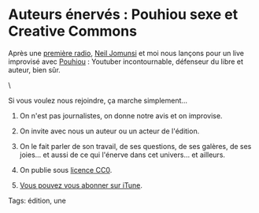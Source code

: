 # Auteurs énervés : Pouhiou sexe et Creative Commons

Après une [première radio](http://blog.tcrouzet.com/2015/02/27/deux-auteurs-enerves-a-la-radio/), [Neil Jomunsi](http://page42.org/) et moi nous lançons pour un live improvisé avec [Pouhiou](http://pouhiou.com/) : Youtuber incontournable, défenseur du libre et auteur, bien sûr.

\

Si vous voulez nous rejoindre, ça marche simplement…

1. On n'est pas journalistes, on donne notre avis et on improvise.

2. On invite avec nous un auteur ou un acteur de l'édition.

3. On le fait parler de son travail, de ses questions, de ses galères, de ses joies... et aussi de ce qui l'énerve dans cet univers… et ailleurs.

4. On publie sous [licence CC0](http://fr.wikipedia.org/wiki/Licence_CC0).

5. [Vous pouvez vous abonner sur iTune](https://itunes.apple.com/fr/podcast/thierry-crouzet/id976965942?l=fr).

Tags: édition, une